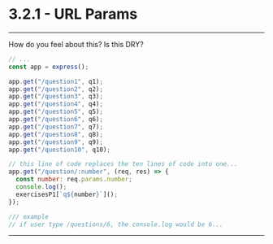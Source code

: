 # 3.2.1 - URL Params

---

How do you feel about this? Is this DRY?

<div class='two-col'><div>

```js
// ...
const app = express();

app.get("/question1", q1);
app.get("/question2", q2);
app.get("/question3", q3);
app.get("/question4", q4);
app.get("/question5", q5);
app.get("/question6", q6);
app.get("/question7", q7);
app.get("/question8", q8);
app.get("/question9", q9);
app.get("/question10", q10);
```

</div><div>

```js
// this line of code replaces the ten lines of code into one...
app.get("/question/:number", (req, res) => {
  const number: req.params.number;
  console.log();
  exercisesP1[`q${number}`]();
});

/// example
// if user type /questions/6, the console.log would be 6...
```

</div></div>

---
